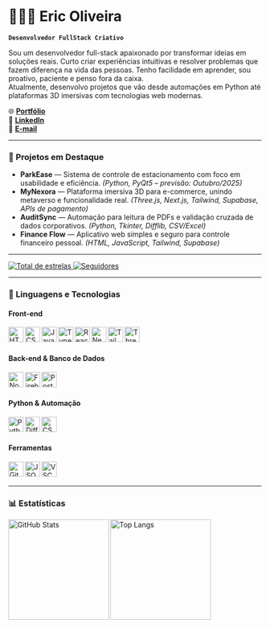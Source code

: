 # 👨🏻‍💻 Eric Oliveira

**`Desenvolvedor FullStack Criativo`**

Sou um desenvolvedor full-stack apaixonado por transformar ideias em soluções reais. Curto criar experiências intuitivas e resolver problemas que fazem diferença na vida das pessoas. Tenho facilidade em aprender, sou proativo, paciente e penso fora da caixa.  
Atualmente, desenvolvo projetos que vão desde automações em Python até plataformas 3D imersivas com tecnologias web modernas.

🌐 **[Portfólio](https://eric1oliveira.github.io/portfolio/)**  
💼 **[LinkedIn](https://www.linkedin.com/in/eric-oliveira-9703671b5/)**  
📧 **[E-mail](mailto:ericdudu1999@gmail.com)**  

---

### 🚀 Projetos em Destaque

- **ParkEase** — Sistema de controle de estacionamento com foco em usabilidade e eficiência. *(Python, PyQt5 – previsão: Outubro/2025)*
- **MyNexora** — Plataforma imersiva 3D para e-commerce, unindo metaverso e funcionalidade real. *(Three.js, Next.js, Tailwind, Supabase, APIs de pagamento)*
- **AuditSync** — Automação para leitura de PDFs e validação cruzada de dados corporativos. *(Python, Tkinter, Difflib, CSV/Excel)*
- **Finance Flow** — Aplicativo web simples e seguro para controle financeiro pessoal. *(HTML, JavaScript, Tailwind, Supabase)*

---

<p align="left">
    <a href="https://github.com/Eric1Oliveira?tab=repositories&sort=stargazers">
        <img 
            alt="Total de estrelas" 
            title="Total de estrelas GitHub" 
            src="https://custom-icon-badges.demolab.com/github/stars/Eric1Oliveira?color=55960c&style=for-the-badge&labelColor=488207&logo=star&label=estrelas"
        />
    </a>
    <a href="https://github.com/Eric1Oliveira?tab=followers">
        <img 
            alt="Seguidores" 
            title="Me siga no GitHub" 
            src="https://custom-icon-badges.demolab.com/github/followers/Eric1Oliveira?color=236ad3&labelColor=1155ba&style=for-the-badge&logo=github&label=Seguidores&logoColor=white"
        />
    </a>
</p>

---

### 🤖 Linguagens e Tecnologias

#### **Front-end**
<img align="left" alt="HTML" width="30px" src="https://cdn.jsdelivr.net/gh/devicons/devicon/icons/html5/html5-original.svg"/>
<img align="left" alt="CSS" width="30px" src="https://cdn.jsdelivr.net/gh/devicons/devicon/icons/css3/css3-original.svg"/>
<img align="left" alt="JavaScript" width="30px" src="https://cdn.jsdelivr.net/gh/devicons/devicon/icons/javascript/javascript-original.svg"/>
<img align="left" alt="TypeScript" width="30px" src="https://cdn.jsdelivr.net/gh/devicons/devicon/icons/typescript/typescript-original.svg"/>
<img align="left" alt="React" width="30px" src="https://cdn.jsdelivr.net/gh/devicons/devicon/icons/react/react-original.svg"/>
<img align="left" alt="Next.js" width="30px" src="https://cdn.jsdelivr.net/gh/devicons/devicon/icons/nextjs/nextjs-original.svg"/>
<img align="left" alt="Tailwind CSS" width="30px" src="https://cdn.jsdelivr.net/gh/devicons/devicon/icons/tailwindcss/tailwindcss-original.svg"/>
<img align="left" alt="Three.js" width="30px" src="https://cdn.jsdelivr.net/gh/devicons/devicon/icons/threejs/threejs-original.svg"/>
<br/><br/>

#### **Back-end & Banco de Dados**
<img align="left" alt="Node.js" width="30px" src="https://cdn.jsdelivr.net/gh/devicons/devicon/icons/nodejs/nodejs-original.svg"/>
<img align="left" alt="Firebase" width="30px" src="https://cdn.jsdelivr.net/gh/devicons/devicon/icons/firebase/firebase-plain.svg"/>
<img align="left" alt="PostgreSQL" width="30px" src="https://cdn.jsdelivr.net/gh/devicons/devicon/icons/postgresql/postgresql-original.svg"/>
<br/><br/>

#### **Python & Automação**
<img align="left" alt="Python" width="30px" src="https://cdn.jsdelivr.net/gh/devicons/devicon/icons/python/python-original.svg"/>
<img align="left" alt="Difflib" width="30px" src="https://img.icons8.com/fluency/48/code.png"/>
<img align="left" alt="CSV/Excel" width="30px" src="https://img.icons8.com/fluency/48/microsoft-excel-2019.png"/>
<br/><br/>

#### **Ferramentas**
<img align="left" alt="Git" width="30px" src="https://cdn.jsdelivr.net/gh/devicons/devicon/icons/git/git-original.svg"/>
<img align="left" alt="JSON" width="30px" src="https://img.icons8.com/fluency/48/json.png"/>
<img align="left" alt="VSCode" width="30px" src="https://cdn.jsdelivr.net/gh/devicons/devicon/icons/vscode/vscode-original.svg"/>
<br/><br/>

---

### 📊 Estatísticas

<p>
  <img 
    align="left" 
    alt="GitHub Stats" 
    height="200" 
    src="https://github-readme-stats.vercel.app/api?username=Eric1Oliveira&show_icons=true&theme=tokyonight&include_all_commits=true&locale=pt-br" 
  />
  <img 
    align="left" 
    alt="Top Langs" 
    height="200" 
    src="https://github-readme-stats.vercel.app/api/top-langs/?username=Eric1Oliveira&theme=tokyonight&layout=compact&custom_title=Tecnologias&langs_count=9" 
  />
</p>
